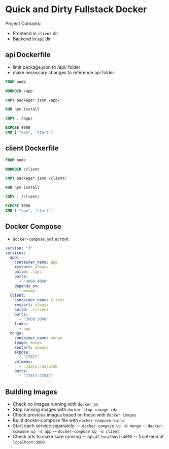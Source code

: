 # Quick and Dirty Fullstack Docker

Project Contains:
- Frontend in `client` dir
- Backend in `api` dir

## api Dockerfile
- limit package.json to /api/ folder
- make necessary changes to reference api folder
```dockerfile
FROM node

WORKDIR /app

COPY package*.json /app/

RUN npm install

COPY . /app/

EXPOSE 4000
CMD [ "npm", "start"]


```

## client Dockerfile
```dockerfile
FROM node

WORKDIR /client

COPY package*.json /client/

RUN npm install

COPY . /client/

EXPOSE 3000
CMD [ "npm", "start"]
```

## Docker Compose
- `docker-compose.yml` at root

```yml
version: "3"
services:
  app:
    container_name: app
    restart: always
    build: ./api
    ports:
      - "4000:4000"
    depends_on:
      - mongo
  client:
    container_name: client
    restart: always
    build: ./client
    ports:
      - "3000:3000"
    links:
      - app
  mongo:
    container_name: mongo
    image: mongo
    restart: always
    expose:
      - "27017"
    volumes:
      - ./data:/data/db
    ports:
      - "27017:27017"
```

## Building Images
- Check no images running with `docker ps`
- Stop running images with `docker stop <image-id>`
- Check previous images based on these with `docker images`
- Build docker-compose file with `docker-compose build`
- Start each service separately:
-- `docker-compose up -d mongo` 
-- `docker-compose up -d app` 
-- `docker-compose up -d client` 
- Check urls to make sure running
-- api at `localhost:4000`
-- front-end at `localhost:3000`

